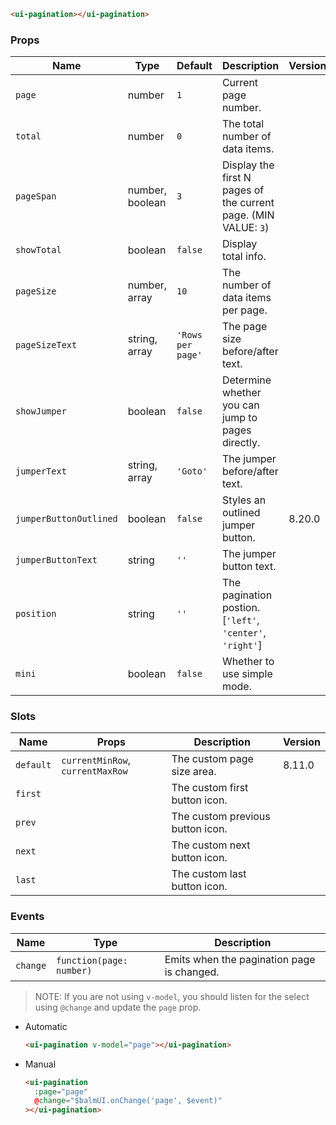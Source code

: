 ```html
<ui-pagination></ui-pagination>
```

### Props

| Name                   | Type            | Default           | Description                                                     | Version |
| ---------------------- | --------------- | ----------------- | --------------------------------------------------------------- | ------- |
| `page`                 | number          | `1`               | Current page number.                                            |         |
| `total`                | number          | `0`               | The total number of data items.                                 |         |
| `pageSpan`             | number, boolean | `3`               | Display the first N pages of the current page. (MIN VALUE: `3`) |         |
| `showTotal`            | boolean         | `false`           | Display total info.                                             |         |
| `pageSize`             | number, array   | `10`              | The number of data items per page.                              |         |
| `pageSizeText`         | string, array   | `'Rows per page'` | The page size before/after text.                                |         |
| `showJumper`           | boolean         | `false`           | Determine whether you can jump to pages directly.               |         |
| `jumperText`           | string, array   | `'Goto'`          | The jumper before/after text.                                   |         |
| `jumperButtonOutlined` | boolean         | `false`           | Styles an outlined jumper button.                               | 8.20.0  |
| `jumperButtonText`     | string          | `''`              | The jumper button text.                                         |         |
| `position`             | string          | `''`              | The pagination postion. [`'left'`, `'center'`, `'right'`]       |         |
| `mini`                 | boolean         | `false`           | Whether to use simple mode.                                     |         |

### Slots

| Name      | Props                            | Description                      | Version |
| --------- | -------------------------------- | -------------------------------- | ------- |
| `default` | `currentMinRow`, `currentMaxRow` | The custom page size area.       | 8.11.0  |
| `first`   |                                  | The custom first button icon.    |         |
| `prev`    |                                  | The custom previous button icon. |         |
| `next`    |                                  | The custom next button icon.     |         |
| `last`    |                                  | The custom last button icon.     |         |

### Events

| Name     | Type                     | Description                                |
| -------- | ------------------------ | ------------------------------------------ |
| `change` | `function(page: number)` | Emits when the pagination page is changed. |

> NOTE: If you are not using `v-model`, you should listen for the select using `@change` and update the `page` prop.

- Automatic

  ```html
  <ui-pagination v-model="page"></ui-pagination>
  ```

- Manual

  ```html
  <ui-pagination
    :page="page"
    @change="$balmUI.onChange('page', $event)"
  ></ui-pagination>
  ```
